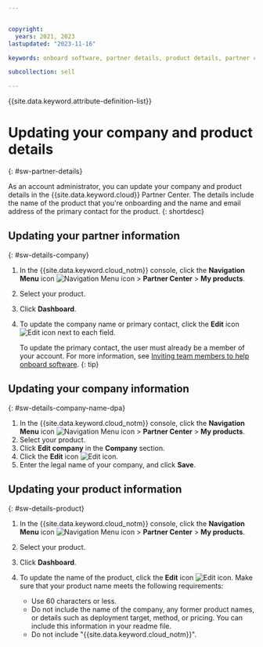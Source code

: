 ```yaml
---


copyright:
  years: 2021, 2023
lastupdated: "2023-11-16"

keywords: onboard software, partner details, product details, partner center, third-party, software, company details

subcollection: sell

---
```


{{site.data.keyword.attribute-definition-list}}

# Updating your company and product details
{: #sw-partner-details}

As an account administrator, you can update your company and product details in the {{site.data.keyword.cloud}} Partner Center. The details include the name of the product that you're onboarding and the name and email address of the primary contact for the product.
{: shortdesc}

## Updating your partner information
{: #sw-details-company}

1. In the {{site.data.keyword.cloud_notm}} console, click the **Navigation Menu** icon ![Navigation Menu icon](../icons/icon_hamburger.svg "Menu") > **Partner Center** > **My products**.
1. Select your product.
1. Click **Dashboard**.
1. To update the company name or primary contact, click the **Edit** icon ![Edit icon](../icons/edit-tagging.svg "Edit") next to each field.

   To update the primary contact, the user must already be a member of your account. For more information, see [Inviting team members to help onboard software](/docs/sell?topic=sell-sw-invite-team).
   {: tip}

## Updating your company information
{: #sw-details-company-name-dpa}

1. In the {{site.data.keyword.cloud_notm}} console, click the **Navigation Menu** icon ![Navigation Menu icon](../icons/icon_hamburger.svg "Menu") > **Partner Center** > **My products**.
1. Select your product.
1. Click **Edit company** in the **Company** section.
1. Click the **Edit** icon ![Edit icon](../icons/edit-tagging.svg "Edit").
1. Enter the legal name of your company, and click **Save**.

## Updating your product information
{: #sw-details-product}

1. In the {{site.data.keyword.cloud_notm}} console, click the **Navigation Menu** icon ![Navigation Menu icon](../icons/icon_hamburger.svg "Menu") > **Partner Center** > **My products**.
1. Select your product.
1. Click **Dashboard**.
1. To update the name of the product, click the **Edit** icon ![Edit icon](../icons/edit-tagging.svg "Edit"). Make sure that your product name meets the following requirements:

   * Use 60 characters or less.
   * Do not include the name of the company, any former product names, or details such as deployment target, method, or pricing. You can include this information in your readme file.
   * Do not include "{{site.data.keyword.cloud_notm}}".

